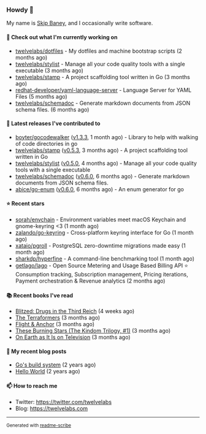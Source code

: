 ### Howdy 👋

My name is [Skip Baney](https://twelvelabs.com), and I occasionally write software.

#### 👷 Check out what I'm currently working on

- [twelvelabs/dotfiles](https://github.com/twelvelabs/dotfiles) - My dotfiles and machine bootstrap scripts  (2 months ago)
- [twelvelabs/stylist](https://github.com/twelvelabs/stylist) - Manage all your code quality tools with a single executable (3 months ago)
- [twelvelabs/stamp](https://github.com/twelvelabs/stamp) - A project scaffolding tool written in Go (3 months ago)
- [redhat-developer/yaml-language-server](https://github.com/redhat-developer/yaml-language-server) - Language Server for YAML Files (5 months ago)
- [twelvelabs/schemadoc](https://github.com/twelvelabs/schemadoc) - Generate markdown documents from JSON schema files. (6 months ago)

#### 🔭 Latest releases I've contributed to

- [boyter/gocodewalker](https://github.com/boyter/gocodewalker) ([v1.3.3](https://github.com/boyter/gocodewalker/releases/tag/v1.3.3), 1 month ago) - Library to help with walking of code directories in go
- [twelvelabs/stamp](https://github.com/twelvelabs/stamp) ([v0.5.3](https://github.com/twelvelabs/stamp/releases/tag/v0.5.3), 3 months ago) - A project scaffolding tool written in Go
- [twelvelabs/stylist](https://github.com/twelvelabs/stylist) ([v0.5.0](https://github.com/twelvelabs/stylist/releases/tag/v0.5.0), 4 months ago) - Manage all your code quality tools with a single executable
- [twelvelabs/schemadoc](https://github.com/twelvelabs/schemadoc) ([v0.6.0](https://github.com/twelvelabs/schemadoc/releases/tag/v0.6.0), 6 months ago) - Generate markdown documents from JSON schema files.
- [abice/go-enum](https://github.com/abice/go-enum) ([v0.6.0](https://github.com/abice/go-enum/releases/tag/v0.6.0), 6 months ago) - An enum generator for go

#### ⭐ Recent stars

- [sorah/envchain](https://github.com/sorah/envchain) - Environment variables meet macOS Keychain and gnome-keyring &lt;3 (1 month ago)
- [zalando/go-keyring](https://github.com/zalando/go-keyring) - Cross-platform keyring interface for Go (1 month ago)
- [xataio/pgroll](https://github.com/xataio/pgroll) - PostgreSQL zero-downtime migrations made easy (1 month ago)
- [sharkdp/hyperfine](https://github.com/sharkdp/hyperfine) - A command-line benchmarking tool (1 month ago)
- [getlago/lago](https://github.com/getlago/lago) - Open Source Metering and Usage Based Billing API ⭐️ Consumption tracking, Subscription management, Pricing iterations, Payment orchestration &amp; Revenue analytics (2 months ago)

#### 📚 Recent books I've read

- [Blitzed: Drugs in the Third Reich](https://www.goodreads.com/review/show/1827909175?utm_medium=api&amp;utm_source=rss) (4 weeks ago)
- [The Terraformers](https://www.goodreads.com/review/show/5818779700?utm_medium=api&amp;utm_source=rss) (3 months ago)
- [Flight &amp; Anchor](https://www.goodreads.com/review/show/6371038308?utm_medium=api&amp;utm_source=rss) (3 months ago)
- [These Burning Stars (The Kindom Trilogy, #1)](https://www.goodreads.com/review/show/6141288905?utm_medium=api&amp;utm_source=rss) (3 months ago)
- [On Earth as It Is on Television](https://www.goodreads.com/review/show/5308338220?utm_medium=api&amp;utm_source=rss) (3 months ago)

#### 📜 My recent blog posts

- [Go&#39;s build system](https://twelvelabs.com/2023/01/02/go-build-system/) (2 years ago)
- [Hello World](https://twelvelabs.com/2022/11/20/hello-world/) (2 years ago)

#### 📫 How to reach me

- Twitter: <https://twitter.com/twelvelabs>
- Blog: <https://twelvelabs.com>

---

<sup>Generated with [readme-scribe](https://github.com/muesli/readme-scribe)</sup>
